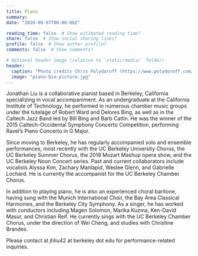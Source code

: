 ```yaml
---
title: Piano
summary:
date: "2020-09-07T00:00:00Z"

reading_time: false  # Show estimated reading time?
share: false  # Show social sharing links?
profile: false  # Show author profile?
comments: false  # Show comments?

# Optional header image (relative to `static/media/` folder).
header:
  caption: "Photo credits Chris Polydoroff (https://www.polydoroff.com/)"
  image: "piano-bio-picture.jpg"
---
```


Jonathan Liu is a collaborative pianist based in Berkeley, California specializing in vocal accompaniment. As an undergraduate at the California Institute of Technology, he performed in numerous chamber music groups under the tutelage of Robert Ward and Delores Bing, as well as in the Caltech Jazz Band led by Bill Bing and Barb Catlin. He was the winner of the 2015 Caltech-Occidental Symphony Concerto Competition, performing Ravel’s Piano Concerto in G Major.

Since moving to Berkeley, he has regularly accompanied solo and ensemble performances, most recently with the UC Berkeley University Chorus, the UC Berkeley Summer Chorus, the 2018 Mozart Mashup opera show, and the UC Berkeley Noon Concert series. Past and current collaborators include vocalists Alyssa Kim, Zachary Manlapid, Weslee Glenn, and Gabrielle Lochard. He is currently the accompanist for the UC Berkeley Chamber Chorus.

In addition to playing piano, he is also an experienced choral baritone, having sung with the Munich International Choir, the Bay Area Classical Harmonies, and the Berkeley City Symphony. As a singer, he has worked with conductors including Magen Solomon, Marika Kuzma, Ken-David Masur, and Christian Reif. He currently sings with the UC Berkeley Chamber Chorus, under the direction of Wei Cheng, and studies with Christine Brandes.

Please contact at jhliu42 at berkeley dot edu for performance-related inquiries.